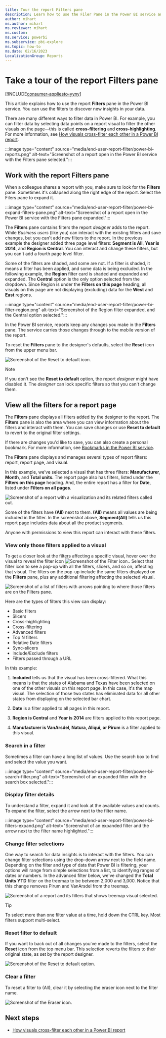 ```yaml
---
title: Tour the report Filters pane
description: Learn how to use the Filer Pane in the Power BI service and discover new insights and different ways to filter your data.
author: mihart
ms.author: mihart
ms.reviewer: mihart
ms.custom:  
ms.service: powerbi
ms.subservice: pbi-explore
ms.topic: how-to
ms.date: 02/16/2023
LocalizationGroup: Reports
---
```


# Take a tour of the report Filters pane

[!INCLUDE[consumer-appliesto-yyny](../includes/consumer-appliesto-yyny.md)]

This article explains how to use the report **Filters** pane in the Power BI service. You can use the filters to discover new insights in your data.

There are many different ways to filter data in Power BI. For example, you can filter data by selecting data points on a report visual to filter the other visuals on the page&mdash;this is called **cross-filtering** and **cross-highlighting**. For more information, see [How visuals cross-filter each other in a Power BI report](end-user-interactions.md).

 :::image type="content" source="media/end-user-report-filter/power-bi-reports.png" alt-text="Screenshot of a report open in the Power BI service with the Filters pane selected.":::

## Work with the report Filters pane

When a colleague shares a report with you, make sure to look for the **Filters** pane. Sometimes it's collapsed along the right edge of the report. Select the Filers pane to expand it.

 :::image type="content" source="media/end-user-report-filter/power-bi-expand-filters-pane.png" alt-text="Screenshot of a report open in the Power BI service with the Filters pane expanded.":::

The **Filters** pane contains filters the report *designer* adds to the report. While *Business users* (like you) can interact with the existing filters and save changes, but you can't add new filters to the report. In the previous example the designer added three page level filters: **Segment is All**, **Year is 2014**, and **Region is Central**. You can interact and change these filters, but you can't add a fourth page level filter.

Some of the filters are shaded, and some are not. If a filter is shaded, it means a filter has been applied, and some data is being excluded. In the following example, the **Region** filter card is shaded and expanded and expanded. The **Central** option is the only option selected from the dropdown. Since Region is under the **Filters on this page** heading, all visuals on this page are not displaying (excluding) data for the **West** and **East** regions.

:::image type="content" source="media/end-user-report-filter/power-bi-filter-region.png" alt-text="Screenshot of the Region filter expanded, and the Central option selected.":::

In the Power BI service, reports keep any changes you make in the **Filters** pane. The service carries those changes through to the mobile version of the report.

To reset the **Filters** pane to the designer's defaults, select the **Reset** icon from the upper menu bar.

![Screenshot of the Reset to default icon.](media/end-user-report-filter/power-bi-reset-icon.png)

> [!NOTE]
> If you don't see the **Reset to default** option, the report *designer* might have disabled it. The *designer* can lock specific filters so that you can't change them.

## View all the filters for a report page

The **Filters** pane displays all filters added by the designer to the report. The **Filters** pane is also the area where you can view information about the filters and interact with them. You can save changes or use **Reset to default** to revert to the original filter settings.

If there are changes you'd like to save, you can also create a personal bookmark. For more information, see [Bookmarks in the Power BI service](end-user-bookmarks.md).

The **Filters** pane displays and manages several types of report filters: report, report page, and visual.

In this example, we've selected a visual that has three filters: **Manufacturer**, **Month**, and **Total units**. The report page also has filters, listed under the **Filters on this page** heading. And, the entire report has a filter for **Date**, listed under **Filters on all pages**.

![Screenshot of a report with a visualization and its related filters called out.](media/end-user-report-filter/power-bi-filter-pane.png)

Some of the filters have **(All)** next to them. **(All)** means all values are being included in the filter. In the screenshot above, **Segment(All)** tells us this report page includes data about all the product segments.

Anyone with permissions to view this report can interact with these filters.

### View only those filters applied to a visual

To get a closer look at the filters affecting a specific visual, hover over the visual to reveal the filter icon ![Screenshot of the Filter icon.](media/end-user-report-filter/power-bi-filter-icon.png). Select that filter icon to see a pop-up with all the filters, slicers, and so on, affecting that visual. The filters on the pop-up include the same filters displayed on the **Filters** pane, plus any additional filtering affecting the selected visual.

![Screenshot of a list of filters with arrows pointing to where those filters are on the Filters pane.](media/end-user-report-filter/power-bi-filters-hover.png)

Here are the types of filters this view can display:

- Basic filters
- Slicers
- Cross-highlighting
- Cross-filtering
- Advanced filters
- Top N filters
- Relative Date filters
- Sync-slicers
- Include/Exclude filters
- Filters passed through a URL

In this example:

1. **Included** tells us that the visual has been cross-filtered. What this means is that the states of Alabama and Texas have been selected on one of the other visuals on this report page. In this case, it's the map visual. The selection of those two states has eliminated data for all other states from displaying on the selected bar chart.  

1. **Date** is a filter applied to all pages in this report.

1. **Region is Central** and **Year is 2014** are filters applied to this report page.

1. **Manufacturer is VanArsdel, Natura, Aliqui, or Pirum** is a filter applied to this visual.

### Search in a filter

Sometimes a filter can have a long list of values. Use the search box to find and select the value you want.

:::image type="content" source="media/end-user-report-filter/power-bi-search-filter.png" alt-text="Screenshot of an expanded filter with the search box selected.":::

### Display filter details

To understand a filter, expand it and look at the available values and counts.  To expand the filter, select the arrow next to the filter name.
  
:::image type="content" source="media/end-user-report-filter/power-bi-filters-expand.png" alt-text="Screenshot of an expanded filter and the arrow next to the filter name highlighted.":::

### Change filter selections

One way to search for data insights is to interact with the filters. You can change filter selections using the drop-down arrow next to the field name.  Depending on the filter and type of data that Power BI is filtering, your options will range from simple selections from a list, to identifying ranges of dates or numbers. In the advanced filter below, we've changed the **Total Units YTD** filter on the treemap to be between 2,000 and 3,000. Notice that this change removes Pirum and VanArsdel from the treemap.
  
![Screenshot of a report and its filters that shows treemap visual selected.](media/end-user-report-filter/power-bi-treemap-filter.png)

> [!TIP]
> To select more than one filter value at a time, hold down the CTRL key. Most filters support multi-select.

### Reset filter to default

If you want to back out of all changes you've made to the filters, select the **Reset** icon from the top menu bar.  This selection reverts the filters to their original state, as set by the report designer.

![Screenshot of the Reset to default option.](media/end-user-report-filter/power-bi-reset-icon.png)

### Clear a filter

To reset a filter to (All), clear it by selecting the eraser icon next to the filter name.

![Screenshot of the Eraser icon.](media/end-user-report-filter/power-bi-erase.png)
  
<!--  too much detail for consumers

## Types of filters: text field filters
### List mode
Ticking a checkbox either selects or deselects the value. The **All** checkbox can be used to toggle the state of all checkboxes on or off. The checkboxes represent all the available values for that field.  As you adjust the filter, the restatement updates to reflect your choices. 

![list mode filter](media/end-user-report-filter/power-bi-restatement-new.png)

Note how the restatement now says "is Mar, Apr or May".

### Advanced mode
Select **Advanced Filtering** to switch to advanced mode. Use the dropdown controls and text boxes to identify which fields to include. By choosing between **And** and **Or**, you can build complex filter expressions. Select the **Apply Filter** button when you've set the values you want.  

![advanced mode](media/end-user-report-filter/power-bi-advanced.png)

## Types of filters: numeric field filters
### List mode
If the values are finite, selecting the field name displays a list.  See **Text field filters** &gt; **List mode** above for help using checkboxes.   

### Advanced mode
If the values are infinite or represent a range, selecting the field name opens the advanced filter mode. Use the dropdown and text boxes to specify a range of values that you want to see. 

![advanced filter](media/end-user-report-filter/power-bi-dropdown-and-text.png)

By choosing between **And** and **Or**, you can build complex filter expressions. Select the **Apply Filter** button when you've set the values you want.

## Types of filters: date and time
### List mode
If the values are finite, selecting the field name displays a list.  See **Text field filters** &gt; **List mode** above for help using checkboxes.   

### Advanced mode
If the field values represent date or time, you can specify a start/end time when using Date/Time filters.  

![datetime filter](media/end-user-report-filter/pbi_date-time-filters.png)

-->

## Next steps

- [How visuals cross-filter each other in a Power BI report](end-user-interactions.md)
